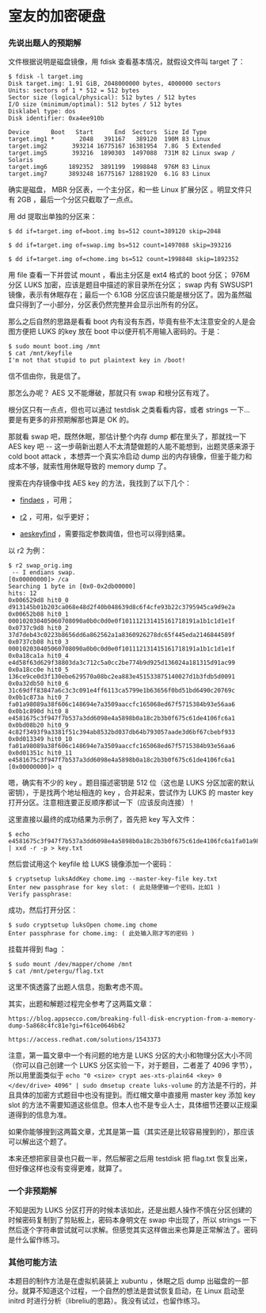 # 室友的加密硬盘

### 先说出题人的预期解

文件根据说明是磁盘镜像，用 fdisk 查看基本情况，就假设文件叫 target 了：

```
$ fdisk -l target.img
Disk target.img: 1.91 GiB, 2048000000 bytes, 4000000 sectors
Units: sectors of 1 * 512 = 512 bytes
Sector size (logical/physical): 512 bytes / 512 bytes
I/O size (minimum/optimal): 512 bytes / 512 bytes
Disklabel type: dos
Disk identifier: 0xa4ee910b

Device      Boot   Start      End  Sectors  Size Id Type
target.img1 *       2048   391167   389120  190M 83 Linux
target.img2       393214 16775167 16381954  7.8G  5 Extended
target.img5       393216  1890303  1497088  731M 82 Linux swap / Solaris
target.img6      1892352  3891199  1998848  976M 83 Linux
target.img7      3893248 16775167 12881920  6.1G 83 Linux
```

确实是磁盘， MBR 分区表，一个主分区，和一些 Linux 扩展分区 。明显文件只有 2GB ，最后一个分区只截取了一点点。

用 dd 提取出单独的分区来：

```
$ dd if=target.img of=boot.img bs=512 count=389120 skip=2048
```

```
$ dd if=target.img of=swap.img bs=512 count=1497088 skip=393216
```

```
$ dd if=target.img of=chome.img bs=512 count=1998848 skip=1892352
```

用 file 查看一下并尝试 mount ，看出主分区是 ext4 格式的 boot 分区； 976M 分区 LUKS 加密，应该是题目中描述的家目录所在分区； swap 内有 SWSUSP1 镜像，表示有休眠存在；最后一个 6.1GB 分区应该只能是根分区了。因为虽然磁盘只得到了一小部分，分区表仍然完整并会显示出所有的分区。

那么之后自然的思路是看看 boot 内有没有东西，毕竟有些不太注意安全的人是会图方便把 LUKS 的key 放在 boot 中以便开机不用输入密码的。于是：

```
$ sudo mount boot.img /mnt
$ cat /mnt/keyfile
I'm not that stupid to put plaintext key in /boot!
```

信不信由你，我是信了。

那怎么办呢？ AES 又不能爆破，那就只有 swap 和根分区有戏了。

根分区只有一点点，但也可以通过 testdisk 之类看看内容，或者 strings 一下... 要是有更多的非预期解那也算是 OK 的。

那就看 swap 吧，既然休眠，那估计整个内存 dump 都在里头了，那就找一下 AES key 吧 -- 这一步萌新出题人不太清楚做题的人能不能想到，出题灵感来源于 cold boot attack ，本想弄一个真实冷启动 dump 出的内存镜像，但鉴于能力和成本不够，就索性用休眠导致的 memory dump 了。

搜索在内存镜像中找 AES key 的方法，我找到了以下几个：

-  [findaes](https://sourceforge.net/projects/findaes/) ，可用；

- [r2](https://github.com/radareorg/radare2) ，可用，似乎更好；
- [aeskeyfind](https://github.com/makomk/aeskeyfind) ，需要指定参数阈值，但也可以得到结果。

以 r2 为例：

```
$ r2 swap_orig.img
 -- I endians swap.
[0x00000000]> /ca
Searching 1 byte in [0x0-0x2db00000]
hits: 12
0x006529d8 hit0_0 d913145b01b203ca068e48d2f40b048639d8c6f4cfe93b22c3795945ca9d9e2a
0x00652b08 hit0_1 000102030405060708090a0b0c0d0e0f101112131415161718191a1b1c1d1e1f
0x0737c9d8 hit0_2 37d7deb43c0223b8656dd6a862562a1a8360926278dc65f445eda2146844589f
0x0737cb08 hit0_3 000102030405060708090a0b0c0d0e0f101112131415161718191a1b1c1d1e1f
0x0a18ca1a hit0_4 e4d58f63d629f38803da3c712c5a0cc2be774b9d925d136024a181315d91ac99
0x0a18cc0e hit0_5 136ce9ce0d3f130ebe629570a08bc2ea883e451533875140027d1b3fdb5d0091
0x0a32db50 hit0_6 31c69dff83847a6c3c3c091e4ff6113ca5799e1b63656f0bd51bd6490c20769c
0x0b1c873a hit0_7 fa01a98089a38f606c148694e7a3509aaccfc165068ed67f5715384b93e56aa6
0x0b1c890d hit0_8 e4581675c3f947f7b537a3dd6098e4a5898b0a18c2b3b0f675c61de4106fc6a1
0x0bd08b20 hit0_9 4c82f3493f9a3381f51c394ab8532bd037db64b793057aade3d6bf67cbebf933
0x0d013349 hit0_10 fa01a98089a38f606c148694e7a3509aaccfc165068ed67f5715384b93e56aa6
0x0d01351c hit0_11 e4581675c3f947f7b537a3dd6098e4a5898b0a18c2b3b0f675c61de4106fc6a1
[0x00000000]> q
```

嗯，确实有不少的 key 。题目描述密钥是 512 位（这也是 LUKS 分区加密的默认密钥），于是找两个地址相连的 key ，合并起来，尝试作为 LUKS 的 master key 打开分区。注意相连要正反顺序都试一下（应该反向连接）！

这里直接以最终的成功结果为示例了，首先把 key 写入文件：

```
$ echo e4581675c3f947f7b537a3dd6098e4a5898b0a18c2b3b0f675c61de4106fc6a1fa01a98089a38f606c148694e7a3509aaccfc165068ed67f5715384b93e56aa6 | xxd -r -p > key.txt
```

然后尝试用这个 keyfile 给 LUKS 镜像添加一个密码：

```
$ cryptsetup luksAddKey chome.img --master-key-file key.txt
Enter new passphrase for key slot: ( 此处随便输一个密码，比如1 )
Verify passphrase:
```

成功，然后打开分区：

```
$ sudo cryptsetup luksOpen chome.img chome
Enter passphrase for chome.img: ( 此处输入刚才写的密码 )
```

挂载并得到 flag ：

```
$ sudo mount /dev/mapper/chome /mnt
$ cat /mnt/petergu/flag.txt
```

这里不慎透露了出题人信息，抱歉考虑不周。

其实，出题和解题过程完全参考了这两篇文章：

```
https://blog.appsecco.com/breaking-full-disk-encryption-from-a-memory-dump-5a868c4fc81e?gi=f61ce0646b62
```
```
https://access.redhat.com/solutions/1543373
```

注意，第一篇文章中一个有问题的地方是 LUKS 分区的大小和物理分区大小不同（你可以自己创建一个 LUKS 分区实验一下，对于题目，二者差了 4096 字节），所以用里面类似于 `echo "0 <size> crypt aes-xts-plain64 <key> 0 </dev/drive> 4096" | sudo dmsetup create luks-volume` 的方法是不行的，并且具体的加密方式题目中也没有提到。而红帽文章中直接用 master key 添加 key slot 的方法不需要知道这些信息。但本人也不是专业人士，具体细节还要以正规渠道得到的信息为准。

如果你能够搜到这两篇文章，尤其是第一篇（其实还是比较容易搜到的），那应该可以解出这个题了。

本来还想把家目录也只截一半，然后解密之后用 testdisk 把 flag.txt 恢复出来，但好像这样也没有变得更难，就算了。

### 一个非预期解

不知是因为 LUKS 分区打开的时候本该如此，还是出题人操作不慎在分区创建的时候密码复制到了剪贴板上，密码本身明文在 swap 中出现了，所以 strings 一下然后逐个字符串尝试就可以求解。但感觉其实这样做出来也算是正常解法了。密码是什么留作练习。

### 其他可能方法

本题目的制作方法是在虚拟机装装上 xubuntu ，休眠之后 dump 出磁盘的一部分。就算不知道这个过程，一个自然的想法是尝试恢复启动，在 Linux 启动至 initrd 时进行分析（libreliu的思路）。我没有试过，也留作练习。

